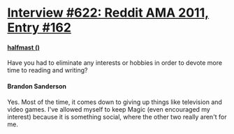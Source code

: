 # [Interview #622: Reddit AMA 2011, Entry #162](https://www.theoryland.com/intvmain.php?i=622#162)

#### [halfmast ()](http://www.reddit.com/r/Fantasy/comments/k0fp8/iama_professional_fantasy_novelist_named_brandon/c2gkjre)

Have you had to eliminate any interests or hobbies in order to devote more time to reading and writing?

#### Brandon Sanderson

Yes. Most of the time, it comes down to giving up things like television and video games. I've allowed myself to keep Magic (even encouraged my interest) because it is something social, where the other two really aren't for me.


